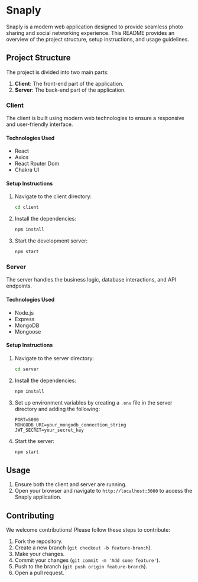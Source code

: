 # Snaply

Snaply is a modern web application designed to provide seamless photo sharing and social networking experience. This README provides an overview of the project structure, setup instructions, and usage guidelines.

## Project Structure

The project is divided into two main parts:
1. **Client**: The front-end part of the application.
2. **Server**: The back-end part of the application.

### Client

The client is built using modern web technologies to ensure a responsive and user-friendly interface.

#### Technologies Used
- React
- Axios
- React Router Dom
- Chakra UI

#### Setup Instructions

1. Navigate to the client directory:
    ```bash
    cd client
    ```
2. Install the dependencies:
    ```bash
    npm install
    ```
3. Start the development server:
    ```bash
    npm start
    ```

### Server

The server handles the business logic, database interactions, and API endpoints.

#### Technologies Used
- Node.js
- Express
- MongoDB
- Mongoose

#### Setup Instructions

1. Navigate to the server directory:
    ```bash
    cd server
    ```
2. Install the dependencies:
    ```bash
    npm install
    ```
3. Set up environment variables by creating a `.env` file in the server directory and adding the following:
    ```
    PORT=5000
    MONGODB_URI=your_mongodb_connection_string
    JWT_SECRET=your_secret_key
    ```
4. Start the server:
    ```bash
    npm start
    ```

## Usage

1. Ensure both the client and server are running.
2. Open your browser and navigate to `http://localhost:3000` to access the Snaply application.

## Contributing

We welcome contributions! Please follow these steps to contribute:
1. Fork the repository.
2. Create a new branch (`git checkout -b feature-branch`).
3. Make your changes.
4. Commit your changes (`git commit -m 'Add some feature'`).
5. Push to the branch (`git push origin feature-branch`).
6. Open a pull request.

